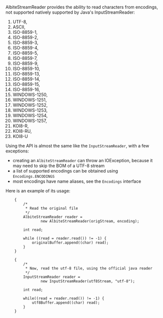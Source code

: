 AlbiteStreamReader provides the ability to read characters from encodings, not supported natively supported by Java's InputStreamReader:

1. UTF-8,
1. ASCII,
1. ISO-8859-1,
1. ISO-8859-2,
1. ISO-8859-3,
1. ISO-8859-4,
1. ISO-8859-5,
1. ISO-8859-7,
1. ISO-8859-9,
1. ISO-8859-10,
1. ISO-8859-13,
1. ISO-8859-14,
1. ISO-8859-15,
1. ISO-8859-16,
1. WINDOWS-1250,
1. WINDOWS-1251,
1. WINDOWS-1252,
1. WINDOWS-1253,
1. WINDOWS-1254,
1. WINDOWS-1257,
1. KOI8-R,
1. KOI8-RU,
1. KOI8-U

Using the API is almost the same like the `InputStreamReader`, with a few exceptions:

- creating an `AlbiteStreamReader` can throw an IOException, because it may need to skip the BOM of a UTF-8 stream
- a list of supported encodings can be obtained using `Encodings.ENCODINGS`
- most encodings have name aliases, see the `Encodings` interface

Here is an example of its usage:

        {
            /*
             * Read the original file
             */
            AlbiteStreamReader reader =
                    new AlbiteStreamReader(origStream, encoding);

            int read;

            while ((read = reader.read()) != -1) {
                originalBuffer.append((char) read);
            }
        }

        {
            /*
             * Now, read the utf-8 file, using the official java reader
             */
            InputStreamReader reader =
                    new InputStreamReader(utf8Stream, "utf-8");

            int read;

            while((read = reader.read()) != -1) {
                utf8Buffer.append((char) read);
            }
        }
